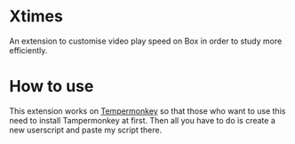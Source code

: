# Xtimes
An extension to customise video play speed on Box in order to study more efficiently.

# How to use
This extension works on [Tempermonkey](https://chrome.google.com/webstore/detail/tampermonkey/dhdgffkkebhmkfjojejmpbldmpobfkfo) so that those who want to use this need to install Tampermonkey at first. Then all you have to do is create a new userscript and paste my script there.
